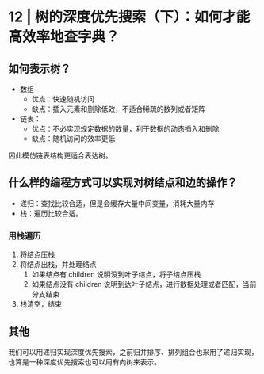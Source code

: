 # 12 | 树的深度优先搜索（下）：如何才能高效率地查字典？

## 如何表示树？

- 数组
  - 优点：快速随机访问
  - 缺点：插入元素和删除低效，不适合稀疏的数列或者矩阵
- 链表：
  - 优点：不必实现规定数据的数量，利于数据的动态插入和删除
  - 缺点：随机访问的效率更低

因此模仿链表结构更适合表达树。

## 什么样的编程方式可以实现对树结点和边的操作？

- 递归：查找比较合适，但是会缓存大量中间变量，消耗大量内存
- 栈：遍历比较合适。

### 用栈遍历

1. 将结点压栈
2. 将结点出栈，并处理结点
   1. 如果结点有 children 说明没到叶子结点，将子结点压栈
   2. 如果结点没有 children 说明到达叶子结点，进行数据处理或者匹配，当前分支结束
3. 栈清空，结束

## 其他

我们可以用递归实现深度优先搜索，之前归并排序、排列组合也采用了递归实现，也算是一种深度优先搜索也可以用有向树来表示。
